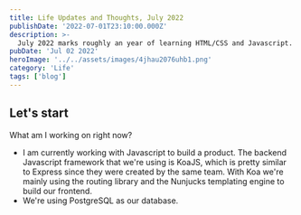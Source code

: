```yaml
---
title: Life Updates and Thoughts, July 2022
publishDate: '2022-07-01T23:10:00.000Z'
description: >-
  July 2022 marks roughly an year of learning HTML/CSS and Javascript. I'm now working at a startup as a software engineer and doing decent. This comes after close to 50 rejections and almost a 100 attempts.
pubDate: 'Jul 02 2022'
heroImage: '../../assets/images/4jhau2076uhb1.png'
category: 'Life'
tags: ['blog']
---
```


## Let's start

What am I working on right now?

- I am currently working with Javascript to build a product. The backend Javascript framework that we're using is KoaJS, which is pretty similar to Express since they were created by the same team. With Koa we're mainly using the routing library and the Nunjucks templating engine to build our frontend.
- We're using PostgreSQL as our database.
